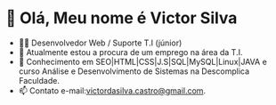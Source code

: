 # 👋 Olá, Meu nome é Victor Silva
- 👨‍💻 Desenvolvedor Web / Suporte T.I (júnior)
- 👀 Atualmente estou a procura de um emprego na área da T.I.
- 🌱 Conhecimento em SEO|HTML|CSS|J.S|SQL|MySQL|Linux|JAVA e curso Análise e Desenvolvimento de Sistemas na Descomplica Faculdade.
- 📫 Contato e-mail:victordasilva.castro@gmail.com.

<!---

--->
